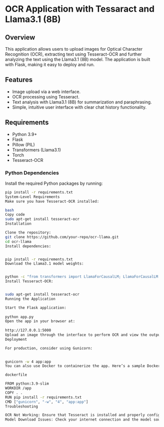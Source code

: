 
# OCR Application with Tessaract and Llama3.1 (8B) 

## Overview

This application allows users to upload images for Optical Character Recognition (OCR), extracting text using Tesseract-OCR and further analyzing the text using the Llama3.1 (8B) model. The application is built with Flask, making it easy to deploy and run.

## Features

- Image upload via a web interface.
- OCR processing using Tesseract.
- Text analysis with Llama3.1 (8B) for summarization and paraphrasing.
- Simple, intuitive user interface with clear chat history functionality.

## Requirements

- Python 3.9+
- Flask
- Pillow (PIL)
- Transformers (Llama3.1)
- Torch
- Tesseract-OCR

### Python Dependencies

Install the required Python packages by running:

```bash
pip install -r requirements.txt
System-Level Requirements
Make sure you have Tesseract-OCR installed:

bash
Copy code
sudo apt-get install tesseract-ocr
Installation

Clone the repository:
git clone https://github.com/your-repo/ocr-llama.git
cd ocr-llama
Install dependencies:


pip install -r requirements.txt
Download the Llama3.1 model weights:


python -c "from transformers import LlamaForCausalLM; LlamaForCausalLM.from_pretrained('llama-3.1-8b')"
Install Tesseract-OCR:


sudo apt-get install tesseract-ocr
Running the Application

Start the Flask application:
 
python app.py
Open the app in your browser at:
 
http://127.0.0.1:5000
Upload an image through the interface to perform OCR and view the output.
Deployment

For production, consider using Gunicorn:

 
gunicorn -w 4 app:app
You can also use Docker to containerize the app. Here’s a sample Dockerfile:

dockerfile

FROM python:3.9-slim
WORKDIR /app
COPY . .
RUN pip install -r requirements.txt
CMD ["gunicorn", "-w", "4", "app:app"]
Troubleshooting

OCR Not Working: Ensure that Tesseract is installed and properly configured.
Model Download Issues: Check your internet connection and the model source.
